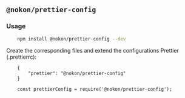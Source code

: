 ## `@nokon/prettier-config`

### Usage
```sh
    npm install @nokon/prettier-config --dev
```

Create the corresponding files and extend the configurations Prettier (.prettierrc):

```
    {
        "prettier": "@nokon/prettier-config"
    }
```

```
    const prettierConfig = require('@nokon/prettier-config');

```